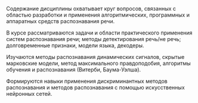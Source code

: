 Содержание дисциплины охватывает круг вопросов, связанных с областью разработки и применения алгоритмических, программных и аппаратных средств распознавания речи.

В курсе рассматриваются задачи и области практического применения систем распознавания речи; методы детектирования речь/не речь; долговременные признаки, модели языка, декодеры.

Изучаются методы распознавания динамических сигналов, скрытые марковские модели, метод максимального правдоподобия, алгоритмы обучения и распознавания (Витерби, Баума-Уэлша).

Формируются навыки применения дискриминантных методов распознавания и методов распознавания с помощью искусственных нейронных сетей.
